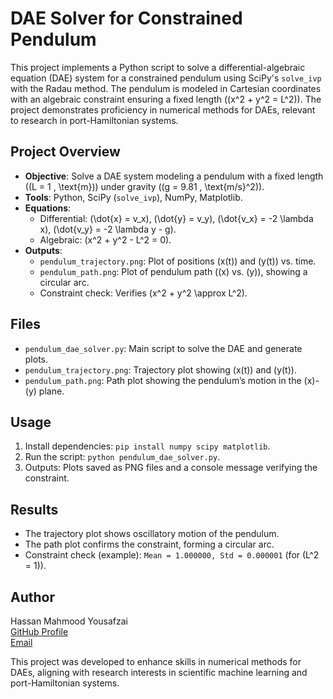 # DAE Solver for Constrained Pendulum

This project implements a Python script to solve a differential-algebraic equation (DAE) system for a constrained pendulum using SciPy's `solve_ivp` with the Radau method. The pendulum is modeled in Cartesian coordinates with an algebraic constraint ensuring a fixed length (\(x^2 + y^2 = L^2\)). The project demonstrates proficiency in numerical methods for DAEs, relevant to research in port-Hamiltonian systems.

## Project Overview
- **Objective**: Solve a DAE system modeling a pendulum with a fixed length (\(L = 1 \, \text{m}\)) under gravity (\(g = 9.81 \, \text{m/s}^2\)).
- **Tools**: Python, SciPy (`solve_ivp`), NumPy, Matplotlib.
- **Equations**:
  - Differential: \(\dot{x} = v_x\), \(\dot{y} = v_y\), \(\dot{v_x} = -2 \lambda x\), \(\dot{v_y} = -2 \lambda y - g\).
  - Algebraic: \(x^2 + y^2 - L^2 = 0\).
- **Outputs**:
  - `pendulum_trajectory.png`: Plot of positions \(x(t)\) and \(y(t)\) vs. time.
  - `pendulum_path.png`: Plot of pendulum path (\(x\) vs. \(y\)), showing a circular arc.
  - Constraint check: Verifies \(x^2 + y^2 \approx L^2\).

## Files
- `pendulum_dae_solver.py`: Main script to solve the DAE and generate plots.
- `pendulum_trajectory.png`: Trajectory plot showing \(x(t)\) and \(y(t)\).
- `pendulum_path.png`: Path plot showing the pendulum’s motion in the \(x\)-\(y\) plane.

## Usage
1. Install dependencies: `pip install numpy scipy matplotlib`.
2. Run the script: `python pendulum_dae_solver.py`.
3. Outputs: Plots saved as PNG files and a console message verifying the constraint.

## Results
- The trajectory plot shows oscillatory motion of the pendulum.
- The path plot confirms the constraint, forming a circular arc.
- Constraint check (example): `Mean = 1.000000, Std = 0.000001` (for \(L^2 = 1\)).

## Author
Hassan Mahmood Yousafzai  
[GitHub Profile](https://github.com/HassanYousafzai)  
[Email](mailto:hassan.yousafzai@gmail.com)

This project was developed to enhance skills in numerical methods for DAEs, aligning with research interests in scientific machine learning and port-Hamiltonian systems.
